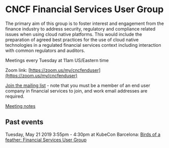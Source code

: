 # CNCF Financial Services User Group

The primary aim of this group is to foster interest and engagement from the finance industry to address security, regulatory and compliance related issues when using cloud native platforms.  This would include the preparation of agreed best practices for the use of cloud native technologies in a regulated financial services context including interaction with common regulators and auditors.

Meetings every Tuesday at 11am US/Eastern time

Zoom link: [https://zoom.us/my/cncfenduser](https://zoom.us/my/cncfenduser)

[Join the mailing list](https://lists.cncf.io/g/financial-user-group/join) - note that you must be a member of an end user company in financial services to join, and work email addresses are required. 

[Meeting notes](https://docs.google.com/document/d/1fIj128ljSPVhFIViVX9b85iNQP8s-s0O6khOeXDgxlc/edit)

## Past events

Tuesday, May 21 2019 3:55pm - 4:30pm at KubeCon Barcelona: [Birds of a feather: Financial Services User Group](https://sched.co/OoUQ)

